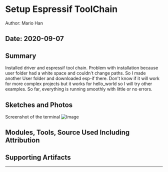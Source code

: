 #  Setup Espressif ToolChain

Author: Mario Han

Date: 2020-09-07
-----

## Summary

Installed driver and espressif tool chain. Problem with installation because user folder had a white space and couldn't change paths. So I made another User folder and downloaded esp-if there. Don't know if it will work for more complex projects but it works for hello_world so I will try other examples. So far, everything is running smoothly with little or no errors.

## Sketches and Photos
Screenshot of the terminal
![Image](https://drive.google.com/uc?export=view&id=1-F2-yEB-0gjGElCtv0hu2rGrOMrkK2vm)

## Modules, Tools, Source Used Including Attribution


## Supporting Artifacts


-----
